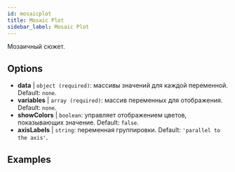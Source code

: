 ```yaml
---
id: mosaicplot
title: Mosaic Plot
sidebar_label: Mosaic Plot
---
```


Мозаичный сюжет.

## Options

* __data__ | `object (required)`: массивы значений для каждой переменной. Default: `none`.
* __variables__ | `array (required)`: массив переменных для отображения. Default: `none`.
* __showColors__ | `boolean`: управляет отображением цветов, показывающих значение. Default: `false`.
* __axisLabels__ | `string`: переменная группировки. Default: `'parallel to the axis'`.


## Examples
